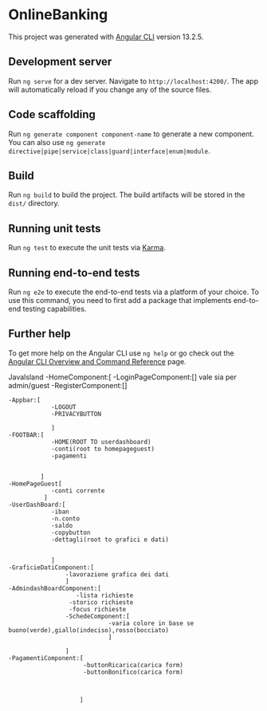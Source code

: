 # OnlineBanking

This project was generated with [Angular CLI](https://github.com/angular/angular-cli) version 13.2.5.

## Development server

Run `ng serve` for a dev server. Navigate to `http://localhost:4200/`. The app will automatically reload if you change any of the source files.

## Code scaffolding

Run `ng generate component component-name` to generate a new component. You can also use `ng generate directive|pipe|service|class|guard|interface|enum|module`.

## Build

Run `ng build` to build the project. The build artifacts will be stored in the `dist/` directory.

## Running unit tests

Run `ng test` to execute the unit tests via [Karma](https://karma-runner.github.io).

## Running end-to-end tests

Run `ng e2e` to execute the end-to-end tests via a platform of your choice. To use this command, you need to first add a package that implements end-to-end testing capabilities.

## Further help

To get more help on the Angular CLI use `ng help` or go check out the [Angular CLI Overview and Command Reference](https://angular.io/cli) page.


JavaIsland
-HomeComponent:[
	-LoginPageComponent:[] vale sia per admin/guest
	-RegisterComponent:[]
	
	-Appbar:[
				-LOGOUT
				-PRIVACYBUTTON
				
				]
	-FOOTBAR:[
				-HOME(ROOT TO userdashboard)
				-conti(root to homepageguest)
				-pagamenti
				
				
			 ]
	-HomePageGuest[
				-conti corrente
			  ]
	-UserDashBoard:[
				-iban
				-n.conto
				-saldo
				-copybutton
				-dettagli(root to grafici e dati)
				
				
				] 
	-GraficieDatiComponent:[
					-lavorazione grafica dei dati 
				    ]
	-AdmindashBoardComponent:[
				       -lista richieste 
					 -storico richieste 
					 -focus richieste 
					-SchedeComponent:[
								-varia colore in base se buono(verde),giallo(indeciso),rosso(bocciato)
								]

					]
	-PagamentiComponent:[
						 -buttonRicarica(carica form)	
						 -buttonBonifico(carica form)
							


						]

	
	
				

	
